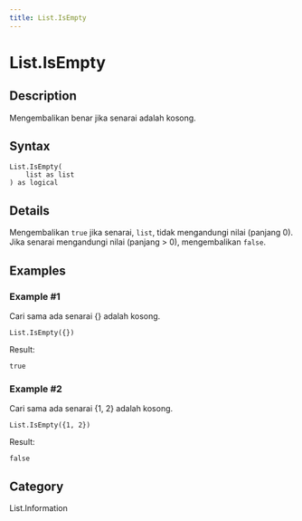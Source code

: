 ```yaml
---
title: List.IsEmpty
---
```


# List.IsEmpty


## Description

Mengembalikan benar jika senarai adalah kosong.


## Syntax

```powerquery
List.IsEmpty(
    list as list
) as logical
```


## Details

Mengembalikan <code>true</code> jika senarai, <code>list</code>, tidak mengandungi nilai (panjang 0). Jika senarai mengandungi nilai (panjang > 0), mengembalikan <code>false</code>.


## Examples

### Example #1 
Cari sama ada senarai \{} adalah kosong.
```powerquery
List.IsEmpty({})
```

Result: 
```powerquery
true
```


### Example #2 
Cari sama ada senarai \{1, 2} adalah kosong.
```powerquery
List.IsEmpty({1, 2})
```

Result: 
```powerquery
false
```




## Category
List.Information
